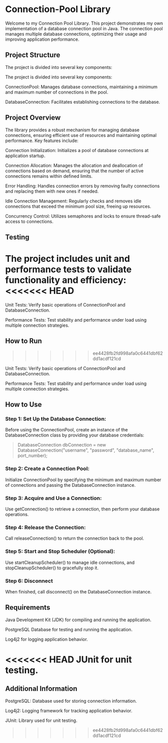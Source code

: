# Connection-Pool Library

Welcome to my Connection Pool Library. This project demonstrates my own implementation of a database connection pool in Java. 
The connection pool manages multiple database connections, optimizing their usage and improving application performance.


## Project Structure
The project is divided into several key components:

The project is divided into several key components:

ConnectionPool: Manages database connections, maintaining a minimum and maximum number of connections in the pool.

DatabaseConnection: Facilitates establishing connections to the database.


## Project Overview
The library provides a robust mechanism for managing database connections, ensuring efficient use of resources and maintaining optimal performance. 
Key features include:

Connection Initialization: Initializes a pool of database connections at application startup.

Connection Allocation: Manages the allocation and deallocation of connections based on demand, ensuring that the number of active connections remains within defined limits.

Error Handling: Handles connection errors by removing faulty connections and replacing them with new ones if needed.

Idle Connection Management: Regularly checks and removes idle connections that exceed the minimum pool size, freeing up resources.

Concurrency Control: Utilizes semaphores and locks to ensure thread-safe access to connections.


## Testing
The project includes unit and performance tests to validate functionality and efficiency:
<<<<<<< HEAD
=======

Unit Tests: Verify basic operations of ConnectionPool and DatabaseConnection.

Performance Tests: Test stability and performance under load using multiple connection strategies.


## How to Run
>>>>>>> ee4428fb2fd998afa0c6441dbf62dd1acdf121cd

Unit Tests: Verify basic operations of ConnectionPool and DatabaseConnection.

Performance Tests: Test stability and performance under load using multiple connection strategies.


## How to Use

### Step 1: Set Up the Database Connection:
Before using the ConnectionPool, create an instance of the DatabaseConnection class by providing your database credentials:
> DatabaseConnection dbConnection = new DatabaseConnection("username", "password", "database_name", port_number);

### Step 2: Create a Connection Pool:
Initialize ConnectionPool by specifying the minimum and maximum number of connections and passing the DatabaseConnection instance.

### Step 3: Acquire and Use a Connection:
Use getConnection() to retrieve a connection, then perform your database operations.

### Step 4: Release the Connection:
Call releaseConnection() to return the connection back to the pool.

### Step 5: Start and Stop Scheduler (Optional):
Use startCleanupScheduler() to manage idle connections, and stopCleanupScheduler() to gracefully stop it.

### Step 6: Disconnect
When finished, call disconnect() on the DatabaseConnection instance.


## Requirements
Java Development Kit (JDK) for compiling and running the application.

PostgreSQL Database for testing and running the application.

Log4j2 for logging application behavior.

<<<<<<< HEAD
JUnit for unit testing.
=======
## Additional Information
PostgreSQL: Database used for storing connection information.

Log4j2: Logging framework for tracking application behavior.

JUnit: Library used for unit testing.
>>>>>>> ee4428fb2fd998afa0c6441dbf62dd1acdf121cd
